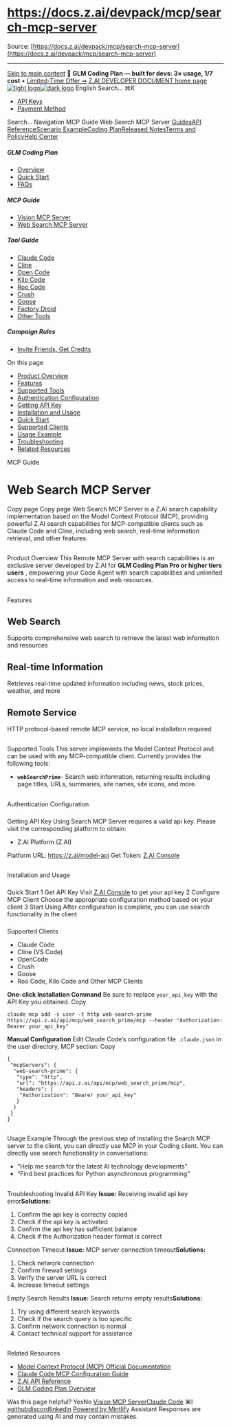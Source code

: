 # https://docs.z.ai/devpack/mcp/search-mcp-server

Source: [https://docs.z.ai/devpack/mcp/search-mcp-server](https://docs.z.ai/devpack/mcp/search-mcp-server)

---

[Skip to main content](https://docs.z.ai/devpack/mcp/search-mcp-server#content-area)
🚀 **GLM Coding Plan — built for devs: 3× usage, 1/7 cost** • [Limited-Time Offer ➞](https://z.ai/subscribe?utm_campaign=Platform_Ops&_channel_track_key=DaprgHIc)
[Z.AI DEVELOPER DOCUMENT home page![light logo](https://mintcdn.com/zhipu-32152247/B_E8wI-eiNa1QlPV/logo/dark.svg?fit=max&auto=format&n=B_E8wI-eiNa1QlPV&q=85&s=75deefa9dea5bdbc84d4da68885c267f)![dark logo](https://mintcdn.com/zhipu-32152247/B_E8wI-eiNa1QlPV/logo/light.svg?fit=max&auto=format&n=B_E8wI-eiNa1QlPV&q=85&s=c1ecf1af358fa8eeab8c06052337f8f6)](https://z.ai/model-api)
English
Search...
⌘K
  * [API Keys](https://z.ai/manage-apikey/apikey-list)
  * [Payment Method](https://z.ai/manage-apikey/billing)


Search...
Navigation
MCP Guide
Web Search MCP Server
[Guides](https://docs.z.ai/guides/overview/quick-start)[API Reference](https://docs.z.ai/api-reference/introduction)[Scenario Example](https://docs.z.ai/scenario-example/develop-tools/claude)[Coding Plan](https://docs.z.ai/devpack/overview)[Released Notes](https://docs.z.ai/release-notes/new-released)[Terms and Policy](https://docs.z.ai/legal-agreement/privacy-policy)[Help Center](https://docs.z.ai/help/faq)
##### GLM Coding Plan
  * [Overview](https://docs.z.ai/devpack/overview)
  * [Quick Start](https://docs.z.ai/devpack/quick-start)
  * [FAQs](https://docs.z.ai/devpack/faq)


##### MCP Guide
  * [Vision MCP Server](https://docs.z.ai/devpack/mcp/vision-mcp-server)
  * [Web Search MCP Server](https://docs.z.ai/devpack/mcp/search-mcp-server)


##### Tool Guide
  * [Claude Code](https://docs.z.ai/devpack/tool/claude)
  * [Cline](https://docs.z.ai/devpack/tool/cline)
  * [Open Code](https://docs.z.ai/devpack/tool/opencode)
  * [Kilo Code](https://docs.z.ai/devpack/tool/kilo)
  * [Roo Code](https://docs.z.ai/devpack/tool/roo)
  * [Crush](https://docs.z.ai/devpack/tool/crush)
  * [Goose](https://docs.z.ai/devpack/tool/goose)
  * [Factory Droid](https://docs.z.ai/devpack/tool/droid)
  * [Other Tools](https://docs.z.ai/devpack/tool/others)


##### Campaign Rules
  * [Invite Friends, Get Credits](https://docs.z.ai/devpack/credit-campaign-rules)


On this page
  * [Product Overview](https://docs.z.ai/devpack/mcp/search-mcp-server#product-overview)
  * [Features](https://docs.z.ai/devpack/mcp/search-mcp-server#features)
  * [Supported Tools](https://docs.z.ai/devpack/mcp/search-mcp-server#supported-tools)
  * [Authentication Configuration](https://docs.z.ai/devpack/mcp/search-mcp-server#authentication-configuration)
  * [Getting API Key](https://docs.z.ai/devpack/mcp/search-mcp-server#getting-api-key)
  * [Installation and Usage](https://docs.z.ai/devpack/mcp/search-mcp-server#installation-and-usage)
  * [Quick Start](https://docs.z.ai/devpack/mcp/search-mcp-server#quick-start)
  * [Supported Clients](https://docs.z.ai/devpack/mcp/search-mcp-server#supported-clients)
  * [Usage Example](https://docs.z.ai/devpack/mcp/search-mcp-server#usage-example)
  * [Troubleshooting](https://docs.z.ai/devpack/mcp/search-mcp-server#troubleshooting)
  * [Related Resources](https://docs.z.ai/devpack/mcp/search-mcp-server#related-resources)


MCP Guide
# Web Search MCP Server
Copy page
Copy page
Web Search MCP Server is a Z.AI search capability implementation based on the Model Context Protocol (MCP), providing powerful Z.AI search capabilities for MCP-compatible clients such as Claude Code and Cline, including web search, real-time information retrieval, and other features.
##
[​](https://docs.z.ai/devpack/mcp/search-mcp-server#product-overview)
Product Overview
This Remote MCP Server with search capabilities is an exclusive server developed by Z.AI for **GLM Coding Plan Pro or higher tiers users** , empowering your Code Agent with search capabilities and unlimited access to real-time information and web resources.
##
[​](https://docs.z.ai/devpack/mcp/search-mcp-server#features)
Features
## Web Search
Supports comprehensive web search to retrieve the latest web information and resources
## Real-time Information
Retrieves real-time updated information including news, stock prices, weather, and more
## Remote Service
HTTP protocol-based remote MCP service, no local installation required
##
[​](https://docs.z.ai/devpack/mcp/search-mcp-server#supported-tools)
Supported Tools
This server implements the Model Context Protocol and can be used with any MCP-compatible client. Currently provides the following tools:
  * **`webSearchPrime`**- Search web information, returning results including page titles, URLs, summaries, site names, site icons, and more.


##
[​](https://docs.z.ai/devpack/mcp/search-mcp-server#authentication-configuration)
Authentication Configuration
###
[​](https://docs.z.ai/devpack/mcp/search-mcp-server#getting-api-key)
Getting API Key
Using Search MCP Server requires a valid api key. Please visit the corresponding platform to obtain:
  * Z.AI Platform (Z.AI)


Platform URL: <https://z.ai/model-api> Get Token: [Z.AI Console](https://z.ai/manage-apikey/apikey-list)
##
[​](https://docs.z.ai/devpack/mcp/search-mcp-server#installation-and-usage)
Installation and Usage
###
[​](https://docs.z.ai/devpack/mcp/search-mcp-server#quick-start)
Quick Start
1
Get API Key
Visit [Z.AI Console](https://z.ai/manage-apikey/apikey-list) to get your api key
2
Configure MCP Client
Choose the appropriate configuration method based on your client
3
Start Using
After configuration is complete, you can use search functionality in the client
###
[​](https://docs.z.ai/devpack/mcp/search-mcp-server#supported-clients)
Supported Clients
  * Claude Code
  * Cline (VS Code)
  * OpenCode
  * Crush
  * Goose
  * Roo Code, Kilo Code and Other MCP Clients


**One-click Installation Command** Be sure to replace `your_api_key` with the API Key you obtained.
Copy
```
claude mcp add -s user -t http web-search-prime https://api.z.ai/api/mcp/web_search_prime/mcp --header "Authorization: Bearer your_api_key"

```

**Manual Configuration** Edit Claude Code’s configuration file `.claude.json` in the user directory, MCP section:
Copy
```
{
 "mcpServers": {
  "web-search-prime": {
   "type": "http",
   "url": "https://api.z.ai/api/mcp/web_search_prime/mcp",
   "headers": {
    "Authorization": "Bearer your_api_key"
   }
  }
 }
}

```

##
[​](https://docs.z.ai/devpack/mcp/search-mcp-server#usage-example)
Usage Example
Through the previous step of installing the Search MCP server to the client, you can directly use MCP in your Coding client. You can directly use search functionality in conversations:
  * “Help me search for the latest AI technology developments”
  * “Find best practices for Python asynchronous programming”


##
[​](https://docs.z.ai/devpack/mcp/search-mcp-server#troubleshooting)
Troubleshooting
Invalid API Key
**Issue:** Receiving invalid api key error**Solutions:**
  1. Confirm the api key is correctly copied
  2. Check if the api key is activated
  3. Confirm the api key has sufficient balance
  4. Check if the Authorization header format is correct


Connection Timeout
**Issue:** MCP server connection timeout**Solutions:**
  1. Check network connection
  2. Confirm firewall settings
  3. Verify the server URL is correct
  4. Increase timeout settings


Empty Search Results
**Issue:** Search returns empty results**Solutions:**
  1. Try using different search keywords
  2. Check if the search query is too specific
  3. Confirm network connection is normal
  4. Contact technical support for assistance


##
[​](https://docs.z.ai/devpack/mcp/search-mcp-server#related-resources)
Related Resources
  * [Model Context Protocol (MCP) Official Documentation](https://modelcontextprotocol.io/)
  * [Claude Code MCP Configuration Guide](https://docs.anthropic.com/en/docs/claude-code/mcp)
  * [Z.AI API Reference](https://docs.z.ai/api-reference/introduction)
  * [GLM Coding Plan Overview](https://docs.z.ai/devpack/overview)


Was this page helpful?
YesNo
[Vision MCP Server](https://docs.z.ai/devpack/mcp/vision-mcp-server)[Claude Code](https://docs.z.ai/devpack/tool/claude)
⌘I
[x](https://x.com/Zai_org)[github](https://github.com/zai-org)[discord](https://discord.gg/QR7SARHRxK)[linkedin](https://www.linkedin.com/company/zdotai/)
[Powered by Mintlify](https://mintlify.com?utm_campaign=poweredBy&utm_medium=referral&utm_source=zhipu-32152247)
Assistant
Responses are generated using AI and may contain mistakes.
